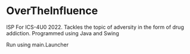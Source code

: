 # OverTheInfluence
<p>ISP For ICS-4U0 2022. Tackles the topic of adversity in the form of drug addiction. Programmed using Java and Swing
<p>Run using main.Launcher

